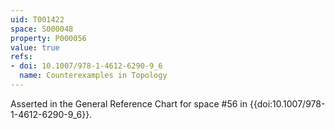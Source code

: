 ```yaml
---
uid: T001422
space: S000048
property: P000056
value: true
refs:
- doi: 10.1007/978-1-4612-6290-9_6
  name: Counterexamples in Topology
---
```


Asserted in the General Reference Chart for space #56 in
{{doi:10.1007/978-1-4612-6290-9_6}}.
